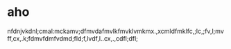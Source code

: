 # aho
nfdnjvkdnl;cmal:mckamv;dfmvdafmvlkfmvklvmkmx.,xcmldfmklfc,;lc,;fv,l;mvff,cx,.k;fdmvfdmfvdmd;fld;f,lvdf,l..cx,.,cdfl;dfl;
